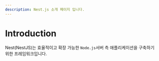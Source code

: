 ```yaml
---
description: Nest.js 소개 페이지 입니다.
---
```


# Introduction

Nest(NestJS)는 효율적이고 확장 가능한 `Node.js`서버 측 애플리케이션을 구축하기 위한 프레임워크입니다.&#x20;
